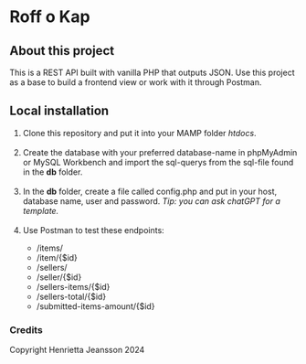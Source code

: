 <!-- @format -->

# Roff o Kap

<h2>About this project</h2>

This is a REST API built with vanilla PHP that outputs JSON. Use this project as
a base to build a frontend view or work with it through Postman.

<h2>Local installation</h2>

<ol>
<li>Clone this repository and put it into your MAMP folder <i>htdocs</i>.</li>
<br>
<li>Create the database with your preferred database-name in phpMyAdmin or MySQL Workbench and import the sql-querys from the sql-file found in the <b>db</b> folder.</li>
<br>
<li>In the <b>db</b> folder, create a file called config.php and put in your host, database name, user and password. <i>Tip: you can ask chatGPT for a template.</i></li>
<br>
<li>Use Postman to test these endpoints:</li>

<ul>
<li>/items/</li>
<li>/item/{$id}</li>
<li>/sellers/</li>
<li>/seller/{$id}</li>
<li>/sellers-items/{$id}</li>
<li>/sellers-total/{$id}</li>
<li>/submitted-items-amount/{$id}</li>
</ul>
</ol>

<h3>Credits</h3>
Copyright Henrietta Jeansson 2024
